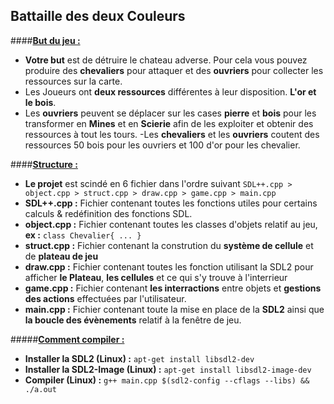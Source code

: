 __<h2>Battaille des deux Couleurs</h2>__

####<u>**But du jeu :**</u>
- **Votre but** est de détruire le chateau adverse. Pour cela vous
pouvez produire des __chevaliers__ pour attaquer et des __ouvriers__ pour collecter les ressources sur la carte. 
- Les Joueurs ont __deux ressources__ différentes à leur disposition. __L'or et le bois__.
- Les __ouvriers__ peuvent se déplacer sur les cases __pierre__ et __bois__ pour les transformer en __Mines__ et en __Scierie__ afin de les exploiter et obtenir des ressources à tout les tours.
-Les __chevaliers__ et les __ouvriers__ coutent des ressources 50 bois pour les ouvriers et 100 d'or pour les chevalier.

####<u>**Structure :**</u>
- __Le projet__ est scindé en 6 fichier dans l'ordre suivant ``SDL++.cpp > object.cpp > struct.cpp > draw.cpp > game.cpp > main.cpp``
- __SDL++.cpp :__ Fichier contenant toutes les fonctions utiles pour certains calculs & redéfinition des fonctions SDL.
- __object.cpp :__ Fichier contenant toutes les classes d'objets relatif au jeu, __ex :__ ``class Chevalier{ ... }`` 
- __struct.cpp :__ Fichier contenant la constrution du __système de cellule__ et de __plateau de jeu__
- __draw.cpp :__ Fichier contenant toutes les fonction utilisant la SDL2 pour afficher __le Plateau__, __les cellules__ et ce qui s'y trouve à l'interrieur
- __game.cpp :__ Fichier contenant __les interractions__ entre objets et __gestions des actions__ effectuées par l'utilisateur.
- __main.cpp :__ Fichier contenant toute la mise en place de la __SDL2__ ainsi que __la boucle des évènements__ relatif à la fenêtre de jeu.

#####<u>**Comment compiler :**</u>
- __Installer la SDL2 (Linux) :__ ``apt-get install libsdl2-dev``
- __Installer la SDL2-Image (Linux) :__ ``apt-get install libsdl2-image-dev``
- __Compiler (Linux) :__ ``g++ main.cpp $(sdl2-config --cflags --libs) && ./a.out``

